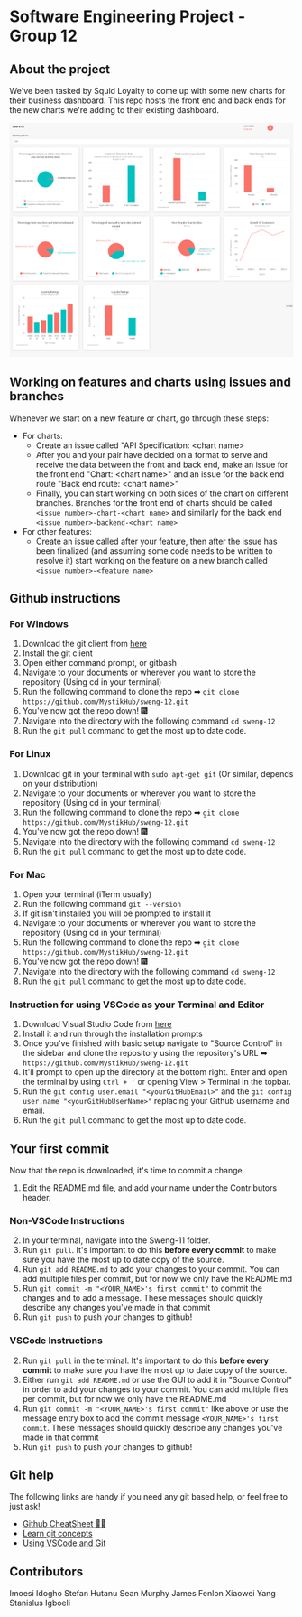 # Software Engineering Project - Group 12

## About the project

We've been tasked by Squid Loyalty to come up with some new charts for their business dashboard. This repo hosts the front end and back ends for the new charts we're adding to their existing dashboard.

![App preview](Preview.png)

## Working on features and charts using issues and branches

Whenever we start on a new feature or chart, go through these steps:

*  For charts:
    *  Create an issue called "API Specification: \<chart name\>
    *  After you and your pair have decided on a format to serve and receive the data between the front and back end, make an issue for the front end "Chart: \<chart name\>" and an issue for the back end route "Back end route: \<chart name\>"
    *  Finally, you can start working on both sides of the chart on different branches. Branches for the front end of charts should be called `<issue number>-chart-<chart name>` and similarly for the back end `<issue number>-backend-<chart name>`
*  For other features:
    *  Create an issue called after your feature, then after the issue has been finalized (and assuming some code needs to be written to resolve it) start working on the feature on a new branch called `<issue number>-<feature name>`

## Github instructions

### For Windows

1. Download the git client from [here](https://git-scm.com/downloads)
2. Install the git client
3. Open either command prompt, or gitbash
4. Navigate to your documents or wherever you want to store the repository (Using cd in your terminal)
5. Run the following command to clone the repo ➡ `git clone https://github.com/MystikHub/sweng-12.git`
6. You've now got the repo down! 🎆
7. Navigate into the directory with the following command `cd sweng-12`
8. Run the `git pull` command to get the most up to date code.

### For Linux

1. Download git in your terminal with `sudo apt-get git` (Or similar, depends on your distribution)
2. Navigate to your documents or wherever you want to store the repository (Using cd in your terminal)
3. Run the following command to clone the repo ➡ `git clone https://github.com/MystikHub/sweng-12.git`
4. You've now got the repo down! 🎆
5. Navigate into the directory with the following command `cd sweng-12`
6. Run the `git pull` command to get the most up to date code.

### For Mac

1. Open your terminal (iTerm usually)
2. Run the following command `git --version`
3. If git isn't installed you will be prompted to install it
4. Navigate to your documents or wherever you want to store the repository (Using cd in your terminal)
5. Run the following command to clone the repo ➡ `git clone https://github.com/MystikHub/sweng-12.git`
6. You've now got the repo down! 🎆
7. Navigate into the directory with the following command `cd sweng-12`
8. Run the `git pull` command to get the most up to date code.


### Instruction for using VSCode as your Terminal and Editor
1. Download Visual Studio Code from [here](https://code.visualstudio.com/download)
2. Install it and run through the installation prompts
3. Once you've finished with basic setup navigate to "Source Control" in the sidebar and clone the repository using the repository's URL ➡ `https://github.com/MystikHub/sweng-12.git`
4. It'll prompt to open up the directory at the bottom right. Enter and open the terminal by using `Ctrl + '` or opening View > Terminal in the topbar.
5. Run the `git config user.email "<yourGitHubEmail>"` and the `git config user.name "<yourGitHubUserName>"` replacing your Github username and email.
6. Run the `git pull` command to get the most up to date code.

## Your first commit

Now that the repo is downloaded, it's time to commit a change.

1. Edit the README.md file, and add your name under the Contributors header. 

### Non-VSCode Instructions

2. In your terminal, navigate into the Sweng-11 folder.
3. Run `git pull`. It's important to do this **before every commit** to make sure you have the most up to date copy of the source.
4. Run `git add README.md` to add your changes to your commit. You can add multiple files per commit, but for now we only have the README.md
5. Run `git commit -m "<YOUR_NAME>'s first commit"` to commit the changes and to add a message. These messages should quickly describe any changes you've made in that commit
6. Run `git push` to push your changes to github!

### VSCode Instructions

2. Run `git pull` in the terminal. It's important to do this **before every commit** to make sure you have the most up to date copy of the source.
4. Either run `git add README.md` or use the GUI to add it in "Source Control" in order to add your changes to your commit. You can add multiple files per commit, but for now we only have the README.md
5. Run `git commit -m "<YOUR_NAME>'s first commit"` like above or use the message entry box to add the commit message `<YOUR_NAME>'s first commit`. These messages should quickly describe any changes you've made in that commit
6. Run `git push` to push your changes to github!

## Git help

The following links are handy if you need any git based help, or feel free to just ask!

- [Github CheatSheet 👩‍💻](https://dev.to/usmslm102/git-cheat-sheet-4f5a)
- [Learn git concepts](https://dev.to/unseenwizzard/learn-git-concepts-not-commands-4gjc)
- [Using VSCode and Git](https://code.visualstudio.com/docs/editor/github)

## Contributors
Imoesi Idogho
Stefan Hutanu
Sean Murphy
James Fenlon
Xiaowei Yang
Stanislus Igboeli